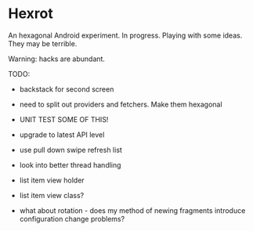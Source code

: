# Hexrot

An hexagonal Android experiment. In progress. Playing with some ideas. They may be terrible.

Warning: hacks are abundant.

TODO:

- backstack for second screen

- need to split out providers and fetchers. Make them hexagonal
- UNIT TEST SOME OF THIS!
- upgrade to latest API level
- use pull down swipe refresh list

- look into better thread handling
- list item view holder
- list item view class?

- what about rotation - does my method of newing fragments introduce configuration change problems?
